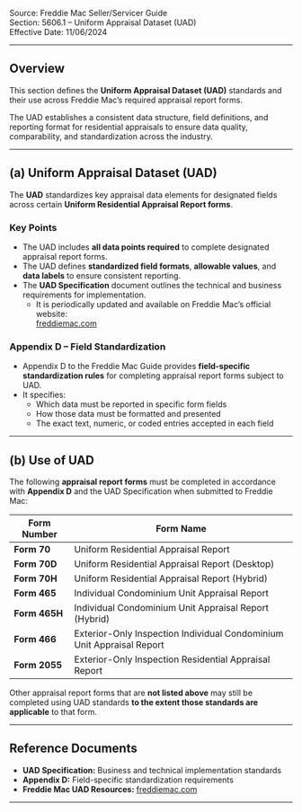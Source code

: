 Source: Freddie Mac Seller/Servicer Guide  
Section: 5606.1 – Uniform Appraisal Dataset (UAD)  
Effective Date: 11/06/2024  

---

## Overview
This section defines the **Uniform Appraisal Dataset (UAD)** standards and their use across Freddie Mac’s required appraisal report forms.  

The UAD establishes a consistent data structure, field definitions, and reporting format for residential appraisals to ensure data quality, comparability, and standardization across the industry.

---

## (a) Uniform Appraisal Dataset (UAD)
The **UAD** standardizes key appraisal data elements for designated fields across certain **Uniform Residential Appraisal Report forms**.

### Key Points
- The UAD includes **all data points required** to complete designated appraisal report forms.  
- The UAD defines **standardized field formats**, **allowable values**, and **data labels** to ensure consistent reporting.  
- The **UAD Specification** document outlines the technical and business requirements for implementation.  
  - It is periodically updated and available on Freddie Mac’s official website:  
     [freddiemac.com](https://www.freddiemac.com)

### Appendix D – Field Standardization
- Appendix D to the Freddie Mac Guide provides **field-specific standardization rules** for completing appraisal report forms subject to UAD.  
- It specifies:
  - Which data must be reported in specific form fields  
  - How those data must be formatted and presented  
  - The exact text, numeric, or coded entries accepted in each field  

---

## (b) Use of UAD
The following **appraisal report forms** must be completed in accordance with **Appendix D** and the UAD Specification when submitted to Freddie Mac:

| Form Number | Form Name |
|--------------|------------|
| **Form 70** | Uniform Residential Appraisal Report |
| **Form 70D** | Uniform Residential Appraisal Report (Desktop) |
| **Form 70H** | Uniform Residential Appraisal Report (Hybrid) |
| **Form 465** | Individual Condominium Unit Appraisal Report |
| **Form 465H** | Individual Condominium Unit Appraisal Report (Hybrid) |
| **Form 466** | Exterior-Only Inspection Individual Condominium Unit Appraisal Report |
| **Form 2055** | Exterior-Only Inspection Residential Appraisal Report |

Other appraisal report forms that are **not listed above** may still be completed using UAD standards **to the extent those standards are applicable** to that form.

---

## Reference Documents
- **UAD Specification:** Business and technical implementation standards  
- **Appendix D:** Field-specific standardization requirements  
- **Freddie Mac UAD Resources:** [freddiemac.com](https://www.freddiemac.com)

---
